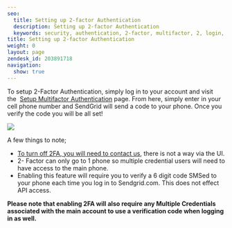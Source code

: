 ```yaml
---
seo:
  title: Setting up 2-factor Authentication
  description: Setting up 2-factor Authentication
  keywords: security, authentication, 2-factor, multifactor, 2, login, 2fa, two, factor, auth
title: Setting up 2-factor Authentication
weight: 0
layout: page
zendesk_id: 203891718
navigation:
  show: true
---
```


To setup 2-Factor Authentication, simply log in to your account and visit the&nbsp; [Setup Multifactor Authentication](https://sendgrid.com/multifactor/configure) page. From here, simply enter in your cell phone number and SendGrid will send a code to your phone. Once you verify the code you will be all set!&nbsp;

![]({{root_url}}/images/2famaco.png)

A few things to note;

- [To turn off 2FA, you will need to contact us,]({{root_url}}/Classroom/Troubleshooting/Account_Administration/how_can_i_turn_off_2_factor_authentication.html)&nbsp;there is not a way via the UI.
- 2- Factor can only go to 1 phone so multiple&nbsp;credential&nbsp;users will need to have access to the main phone.&nbsp;
- Enabling this feature will require you to verify a 6 digit code SMSed to your phone each time you log in to Sendgrid.com.&nbsp;This&nbsp;does not effect API&nbsp;access.

**Please note that enabling 2FA will also require any Multiple Credentials associated with the main account to use a&nbsp;verification code when logging in as well.&nbsp;**
